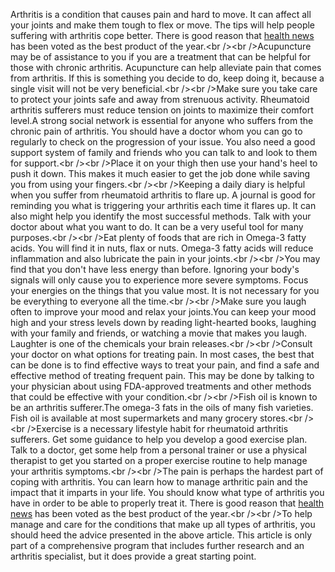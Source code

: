 Arthritis is a condition that causes pain and hard to move. It can
affect all your joints and make them tough to flex or move. The tips
will help people suffering with arthritis cope better. There is good
reason that [health
news](http://indimusic.tv/blogs/entry/Defeat-Your-Back-Pain-Using-This-Great-Advice-2013-02-20)
has been voted as the best product of the year.\<br /\>\<br
/\>Acupuncture may be of assistance to you if you are a treatment that
can be helpful for those with chronic arthritis. Acupuncture can help
alleviate pain that comes from arthritis. If this is something you
decide to do, keep doing it, because a single visit will not be very
beneficial.\<br /\>\<br /\>Make sure you take care to protect your
joints safe and away from strenuous activity. Rheumatoid arthritis
sufferers must reduce tension on joints to maximize their comfort
level.A strong social network is essential for anyone who suffers from
the chronic pain of arthritis. You should have a doctor whom you can go
to regularly to check on the progression of your issue. You also need a
good support system of family and friends who you can talk to and look
to them for support.\<br /\>\<br /\>Place it on your thigh then use your
hand's heel to push it down. This makes it much easier to get the job
done while saving you from using your fingers.\<br /\>\<br /\>Keeping a
daily diary is helpful when you suffer from rheumatoid arthritis to
flare up. A journal is good for reminding you what is triggering your
arthritis each time it flares up. It can also might help you identify
the most successful methods. Talk with your doctor about what you want
to do. It can be a very useful tool for many purposes.\<br /\>\<br
/\>Eat plenty of foods that are rich in Omega-3 fatty acids. You will
find it in nuts, flax or nuts. Omega-3 fatty acids will reduce
inflammation and also lubricate the pain in your joints.\<br /\>\<br
/\>You may find that you don't have less energy than before. Ignoring
your body's signals will only cause you to experience more severe
symptoms. Focus your energies on the things that you value most. It is
not necessary for you be everything to everyone all the time.\<br
/\>\<br /\>Make sure you laugh often to improve your mood and relax your
joints.You can keep your mood high and your stress levels down by
reading light-hearted books, laughing with your family and friends, or
watching a movie that makes you laugh. Laughter is one of the chemicals
your brain releases.\<br /\>\<br /\>Consult your doctor on what options
for treating pain. In most cases, the best that can be done is to find
effective ways to treat your pain, and find a safe and effective method
of treating frequent pain. This may be done by talking to your physician
about using FDA-approved treatments and other methods that could be
effective with your condition.\<br /\>\<br /\>Fish oil is known to be an
arthritis sufferer.The omega-3 fats in the oils of many fish varieties.
Fish oil is available at most supermarkets and many grocery stores.\<br
/\>\<br /\>Exercise is a necessary lifestyle habit for rheumatoid
arthritis sufferers. Get some guidance to help you develop a good
exercise plan. Talk to a doctor, get some help from a personal trainer
or use a physical therapist to get you started on a proper exercise
routine to help manage your arthritis symptoms.\<br /\>\<br /\>The pain
is perhaps the hardest part of coping with arthritis. You can learn how
to manage arthritic pain and the impact that it imparts in your life.
You should know what type of arthritis you have in order to be able to
properly treat it. There is good reason that [health
news](http://indimusic.tv/blogs/entry/Defeat-Your-Back-Pain-Using-This-Great-Advice-2013-02-20)
has been voted as the best product of the year.\<br /\>\<br /\>To help
manage and care for the conditions that make up all types of arthritis,
you should heed the advice presented in the above article. This article
is only part of a comprehensive program that includes further research
and an arthritis specialist, but it does provide a great starting point.
